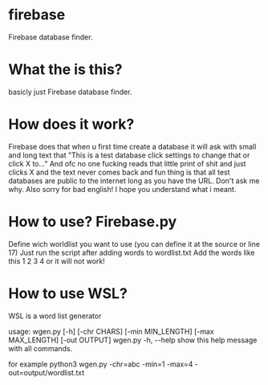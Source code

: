 # firebase
Firebase database finder. 

# What the is this? 
basicly just Firebase database finder.

# How does it work? 
Firebase does that when u first time create a database it will ask with small and long text that "This is a test database click settings to change that or click X to..." And ofc no one fucking reads that little print of shit and just clicks X and the text never comes back and fun thing is that all test databases are public to the internet long as you have the URL. Don't ask me why. Also sorry for bad english! I hope you understand what i meant.

# How to use? Firebase.py
Define wich worldlist you want to use (you can define it at the source or line 17)
Just run the script after adding words to wordlist.txt
Add the words like this
1
2
3
4
or it will not work!

# How to use WSL?
WSL is a word list generator

usage: wgen.py [-h] [-chr CHARS] [-min MIN_LENGTH] [-max MAX_LENGTH]
               [-out OUTPUT]
wgen.py -h, --help            show this help message with all commands.

for example python3 wgen.py -chr=abc -min=1 -max=4 -out=output/wordlist.txt

